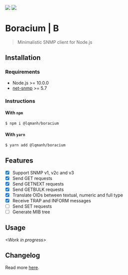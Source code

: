 [![](https://img.shields.io/github/license/lqmanh/boracium.svg?style=flat-square)](https://github.com/lqmanh/boracium)
[![](https://img.shields.io/npm/v/@lqmanh/boracium.svg?style=flat-square)](https://www.npmjs.com/package/@lqmanh/boracium)

# Boracium | B

> Minimalistic SNMP client for Node.js

## Installation

### Requirements

- Node.js >= 10.0.0
- [net-snmp](http://www.net-snmp.org) >= 5.7

### Instructions

#### With `npm`

```bash
$ npm i @lqmanh/boracium
```

#### With `yarn`

```bash
$ yarn add @lqmanh/boracium
```

## Features

- [x] Support SNMP v1, v2c and v3
- [x] Send GET requests
- [x] Send GETNEXT requests
- [x] Send GETBULK requests
- [x] Translate OIDs between textual, numeric and full type
- [x] Receive TRAP and INFORM messages
- [ ] Send SET requests
- [ ] Generate MIB tree

## Usage

_\<Work in progress>_

## Changelog

Read more [here](https://github.com/lqmanh/boracium/blob/master/CHANGELOG.md).
